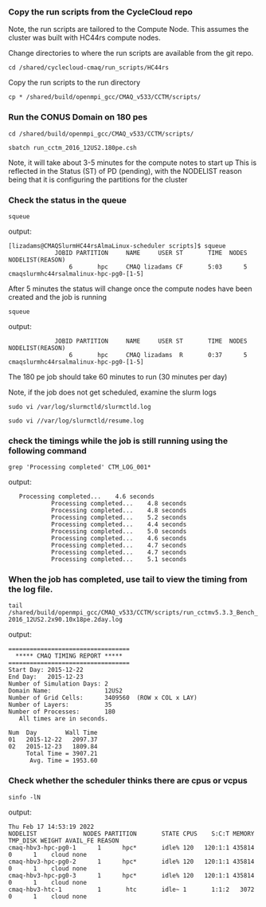 ### Copy the run scripts from the CycleCloud repo
Note, the run scripts are tailored to the Compute Node. This assumes the cluster was built with HC44rs compute nodes.

Change directories to where the run scripts are available from the git repo.

`cd /shared/cyclecloud-cmaq/run_scripts/HC44rs`

Copy the run scripts to the run directory

`cp * /shared/build/openmpi_gcc/CMAQ_v533/CCTM/scripts/`


### Run the CONUS Domain on 180 pes

`cd /shared/build/openmpi_gcc/CMAQ_v533/CCTM/scripts/`

`sbatch run_cctm_2016_12US2.180pe.csh`

Note, it will take about 3-5 minutes for the compute notes to start up This is reflected in the Status (ST) of PD (pending), with the NODELIST reason being that it is configuring the partitions for the cluster

### Check the status in the queue

`squeue `

output:

```
[lizadams@CMAQSlurmHC44rsAlmaLinux-scheduler scripts]$ squeue
             JOBID PARTITION     NAME     USER ST       TIME  NODES NODELIST(REASON)
                 6       hpc     CMAQ lizadams CF       5:03      5 cmaqslurmhc44rsalmalinux-hpc-pg0-[1-5]
```
After 5 minutes the status will change once the compute nodes have been created and the job is running

`squeue `

output:

```
             JOBID PARTITION     NAME     USER ST       TIME  NODES NODELIST(REASON)
                 6       hpc     CMAQ lizadams  R       0:37      5 cmaqslurmhc44rsalmalinux-hpc-pg0-[1-5]
```

The 180 pe job should take 60 minutes to run (30 minutes per day)

Note, if the job does not get scheduled, examine the slurm logs

`sudo vi /var/log/slurmctld/slurmctld.log`

`sudo vi //var/log/slurmctld/resume.log` 


### check the timings while the job is still running using the following command

`grep 'Processing completed' CTM_LOG_001*`

output:

```
   Processing completed...    4.6 seconds
            Processing completed...    4.8 seconds
            Processing completed...    4.8 seconds
            Processing completed...    5.2 seconds
            Processing completed...    4.4 seconds
            Processing completed...    5.0 seconds
            Processing completed...    4.6 seconds
            Processing completed...    4.7 seconds
            Processing completed...    4.7 seconds
            Processing completed...    5.1 seconds

```

### When the job has completed, use tail to view the timing from the log file.

`tail /shared/build/openmpi_gcc/CMAQ_v533/CCTM/scripts/run_cctmv5.3.3_Bench_2016_12US2.2x90.10x18pe.2day.log `

output:

```
==================================
  ***** CMAQ TIMING REPORT *****
==================================
Start Day: 2015-12-22
End Day:   2015-12-23
Number of Simulation Days: 2
Domain Name:               12US2
Number of Grid Cells:      3409560  (ROW x COL x LAY)
Number of Layers:          35
Number of Processes:       180
   All times are in seconds.

Num  Day        Wall Time
01   2015-12-22   2097.37
02   2015-12-23   1809.84
     Total Time = 3907.21
      Avg. Time = 1953.60

```


### Check whether the scheduler thinks there are cpus or vcpus

`sinfo -lN`

output:

```
Thu Feb 17 14:53:19 2022
NODELIST             NODES PARTITION       STATE CPUS    S:C:T MEMORY TMP_DISK WEIGHT AVAIL_FE REASON              
cmaq-hbv3-hpc-pg0-1      1      hpc*       idle% 120   120:1:1 435814        0      1    cloud none                
cmaq-hbv3-hpc-pg0-2      1      hpc*       idle% 120   120:1:1 435814        0      1    cloud none                
cmaq-hbv3-hpc-pg0-3      1      hpc*       idle% 120   120:1:1 435814        0      1    cloud none                
cmaq-hbv3-htc-1          1       htc       idle~ 1       1:1:2   3072        0      1    cloud none           
```
